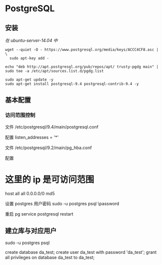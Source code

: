 # PostgreSQL

## 安装

*在 ubuntu-server-14.04 中*

```
wget --quiet -O - https://www.postgresql.org/media/keys/ACCC4CF8.asc | \
  sudo apt-key add -

echo "deb http://apt.postgresql.org/pub/repos/apt/ trusty-pgdg main" | sudo tee -a /etc/apt/sources.list.d/pgdg.list

sudo apt-get update -y
sudo apt-get install postgresql-9.4 postgresql-contrib-9.4 -y
```

## 基本配置

### 访问范围控制

文件
/etc/postgresql/9.4/main/postgresql.conf

配置
listen_addresses = '*'

文件
/etc/postgresql/9.2/main/pg_hba.conf

配置
# 这里的 ip 是可访问范围
host    all             all             0.0.0.0/0               md5


设置 postgres 用户密码
sudo -u postgres psql
\password

重启 pg
service postgresql restart


## 建立库与对应用户

sudo -u postgres psql

create database da_test;
create user da_test with password 'da_test';
grant all privileges on database da_test to da_test;